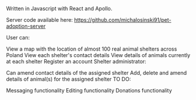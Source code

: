 Written in Javascript with React and Apollo.

Server code available here: https://github.com/michalosinski91/pet-adoption-server

User can:

View a map with the location of almost 100 real animal shelters across Poland
View each shelter's contact details
View details of animals currently at each shelter
Register an account
Shelter administrator:

Can amend contact details of the assigned shelter
Add, delete and amend details of animal(s) for the assigned shelter
TO DO:

Messaging functionality
Editing functionality
Donations functionality